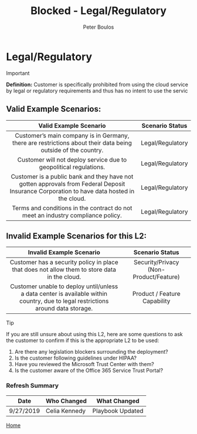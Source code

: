 ﻿---
# required metadata
title: Blocked - Legal/Regulatory
description: Blocked - Legal/Regulatory
author: Peter Boulos
ms.author: pboulos
manager: pagrim
ms.date: 9/27/2019
ms.topic: partner-playbook 
ms.prod: non-product-specific 
ms.custom: partner-playbook 
ft.audience: partner
ft.owner: pagrim
---

# Legal/Regulatory

> [!IMPORTANT]
> **Definition:** Customer is specifically prohibited from using the cloud service by legal or regulatory requirements and thus has no intent to use the servic

## Valid Example Scenarios:

| Valid Example Scenario | Scenario Status |
| :--: | :--: |
| Customer’s main company is in Germany, there are restrictions about their data being outside of the country. | Legal/Regulatory |
| Customer will not deploy service due to geopolitical regulations. | Legal/Regulatory |
| Customer is a public bank and they have not gotten approvals from Federal Deposit Insurance Corporation to have data hosted in the cloud. | Legal/Regulatory |
| Terms and conditions in the contract do not meet an industry compliance policy. | Legal/Regulatory |

## Invalid Example Scenarios for this L2:

| Invalid Example Scenario | Scenario Status |
| :--: | :--: |
| Customer has a security policy in place that does not allow them to store data in the cloud. | Security/Privacy (Non-Product/Feature) |
| Customer unable to deploy until/unless a data center is available within country, due to legal restrictions around data storage. | Product / Feature Capability |


> [!TIP]
> If you are still unsure about using this L2, here are some questions to ask the customer to confirm if this is the appropriate L2 to be used:
>    1. Are there any legislation blockers surrounding the deployment?
>    2. Is the customer following guidelines under HIPAA?
>    3. Have you reviewed the Microsoft Trust Center with them?
>    4. ​Is the customer aware of the Office 365 Service Trust Portal?​

### Refresh Summary

|Date|Who Changed|What Changed|
|---------|---------------|----------------------------|
|9/27/2019| Celia Kennedy| Playbook Updated||

[Home](http://partner-docs.microsoft.com)
